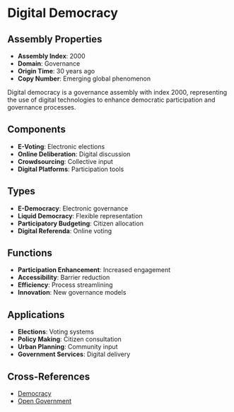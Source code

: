 # Digital Democracy

## Assembly Properties
- **Assembly Index**: 2000
- **Domain**: Governance
- **Origin Time**: 30 years ago
- **Copy Number**: Emerging global phenomenon

Digital democracy is a governance assembly with index 2000, representing the use of digital technologies to enhance democratic participation and governance processes.

## Components
- **E-Voting**: Electronic elections
- **Online Deliberation**: Digital discussion
- **Crowdsourcing**: Collective input
- **Digital Platforms**: Participation tools

## Types
- **E-Democracy**: Electronic governance
- **Liquid Democracy**: Flexible representation
- **Participatory Budgeting**: Citizen allocation
- **Digital Referenda**: Online voting

## Functions
- **Participation Enhancement**: Increased engagement
- **Accessibility**: Barrier reduction
- **Efficiency**: Process streamlining
- **Innovation**: New governance models

## Applications
- **Elections**: Voting systems
- **Policy Making**: Citizen consultation
- **Urban Planning**: Community input
- **Government Services**: Digital delivery

## Cross-References
- [Democracy](/domains/cognitive/governance/democracy.md)
- [Open Government](/domains/cognitive/governance/open_government.md)